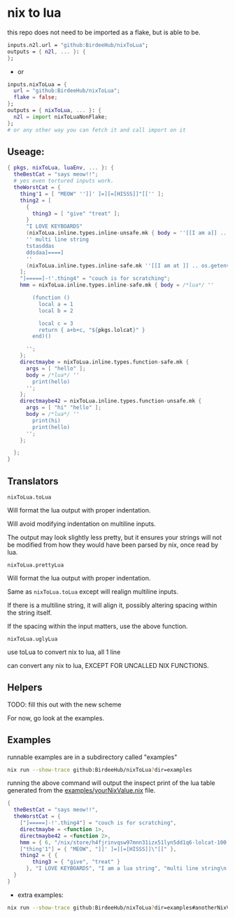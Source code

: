 # nix to lua

this repo does not need to be imported as a flake, but is able to be.

```nix
inputs.n2l.url = "github:BirdeeHub/nixToLua";
outputs = { n2l, ... }: {
};
```

- or

```nix
inputs.nixToLua = {
  url = "github:BirdeeHub/nixToLua";
  flake = false;
};
outputs = { nixToLua, ... }: {
  n2l = import nixToLuaNonFlake;
};
# or any other way you can fetch it and call import on it
```

## Useage:

```nix
{ pkgs, nixToLua, luaEnv, ... }: {
  theBestCat = "says meow!!";
  # yes even tortured inputs work.
  theWorstCat = {
    thing'1 = [ "MEOW" '']]' ]=][=[HISSS]]"[['' ];
    thing2 = [
      {
        thing3 = [ "give" "treat" ];
      }
      "I LOVE KEYBOARDS"
      (nixToLua.inline.types.inline-unsafe.mk { body = ''[[I am a]] .. [[ lua ]] .. type("value")''; }) # --> "I am a lua string"
      '' multi line string
      tstasddas
      ddsdaa]====]
      ''
      (nixToLua.inline.types.inline-safe.mk ''[[I am at ]] .. os.getenv("HOME") or "home?" .. " here!!"'')
    ];
    "]=====]-!'.thing4" = "couch is for scratching";
    hmm = nixToLua.inline.types.inline-safe.mk { body = /*lua*/ ''

        (function ()
          local a = 1
          local b = 2

          local c = 3
          return { a+b+c, "${pkgs.lolcat}" }
        end)()

      '';
    };
    directmaybe = nixToLua.inline.types.function-safe.mk {
      args = [ "hello" ];
      body = /*lua*/ ''
        print(hello)
      '';
    };
    directmaybe42 = nixToLua.inline.types.function-unsafe.mk {
      args = [ "hi" "hello" ];
      body = /*lua*/ ''
        print(hi)
        print(hello)
      '';
    };

  };
}
```

## Translators

`nixToLua.toLua`

Will format the lua output with proper indentation.

Will avoid modifying indentation on multiline inputs.

The output may look slightly less pretty, but it ensures your strings
will not be modified from how they would have been parsed by nix,
once read by lua.

`nixToLua.prettyLua`

Will format the lua output with proper indentation.

Same as `nixToLua.toLua` except will realign multiline inputs.

If there is a multiline string, it will align it,
possibly altering spacing within the string itself.

If the spacing within the input matters, use the above function.

```nixToLua.uglyLua```

use toLua to convert nix to lua, all 1 line

can convert any nix to lua, EXCEPT FOR UNCALLED NIX FUNCTIONS.

## Helpers

TODO: fill this out with the new scheme

For now, go look at the examples.

## Examples

runnable examples are in a subdirectory called "examples"

```bash
nix run --show-trace github:BirdeeHub/nixToLua?dir=examples
```

running the above command will output the inspect print of the
lua table generated from the [examples/yourNixValue.nix](./examples/yourNixValue.nix) file.

```lua
{
  theBestCat = "says meow!!",
  theWorstCat = {
    ["]=====]-!'.thing4"] = "couch is for scratching",
    directmaybe = <function 1>,
    directmaybe42 = <function 2>,
    hmm = { 6, "/nix/store/h4fjrinvqsw97mnn31izx51lyn5dd1q6-lolcat-100.0.1" },
    ["thing'1"] = { "MEOW", "]]' ]=][=[HISSS]]\"[[" },
    thing2 = { {
        thing3 = { "give", "treat" }
      }, "I LOVE KEYBOARDS", "I am a lua string", "multi line string\n     tstasddas\n     ddsdaa]====]\n", "I am at /home/birdee" }
  }
}
```

- extra examples:

```bash
nix run --show-trace github:BirdeeHub/nixToLua?dir=examples#anotherNixValue
```
